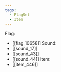 ```yaml
---
tags:
  - FlagSet
  - Item
---
```

Flag:
- [[flag_10658]]
Sound:
- [[sound_17]]
- [[sound_43]]
- [[sound_44]]
Item:
- [[item_446]]
